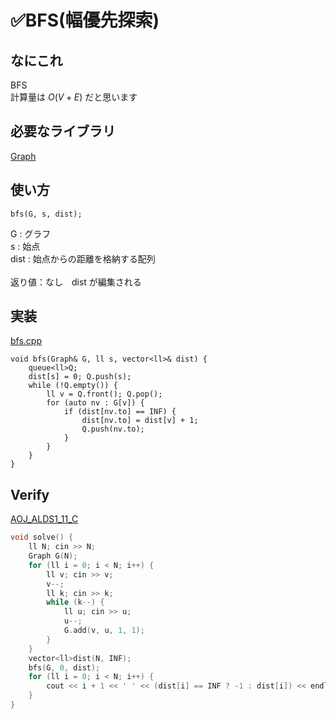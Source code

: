 # ✅BFS(幅優先探索)

## なにこれ
BFS<br>
計算量は $O(V + E)$ だと思います

## 必要なライブラリ
[Graph](https://oxojo.github.io/Oxojo-Library/Graph/Graph)

## 使い方
```
bfs(G, s, dist);
```
G : グラフ<br>
s : 始点<br>
dist : 始点からの距離を格納する配列<br>
<br>
返り値：なし　dist が編集される

## 実装
[bfs.cpp](https://github.com/Oxojo/Oxojo-Library/blob/main/Graph/bfs.cpp)
```
void bfs(Graph& G, ll s, vector<ll>& dist) {
    queue<ll>Q;
    dist[s] = 0; Q.push(s);
    while (!Q.empty()) {
        ll v = Q.front(); Q.pop();
        for (auto nv : G[v]) {
            if (dist[nv.to] == INF) {
                dist[nv.to] = dist[v] + 1;
                Q.push(nv.to);
            }
        }
    }
}
```

## Verify
[AOJ_ALDS1_11_C](https://onlinejudge.u-aizu.ac.jp/courses/lesson/1/ALDS1/all/ALDS1_11_C)
```cpp
void solve() {
	ll N; cin >> N;
    Graph G(N);
    for (ll i = 0; i < N; i++) {
        ll v; cin >> v;
        v--;
        ll k; cin >> k;
        while (k--) {
            ll u; cin >> u;
            u--;
            G.add(v, u, 1, 1);
        }
    }
    vector<ll>dist(N, INF);
    bfs(G, 0, dist);
    for (ll i = 0; i < N; i++) {
        cout << i + 1 << ' ' << (dist[i] == INF ? -1 : dist[i]) << endl;
    }
}
```

